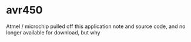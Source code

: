 # avr450
Atmel / microchip pulled off this application note and source code, and no longer available for download, but why
